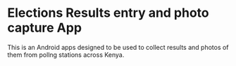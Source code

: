 # Elections Results entry and photo capture App
This is an Android apps designed to be used to collect results and photos of them from pollng stations across Kenya.
